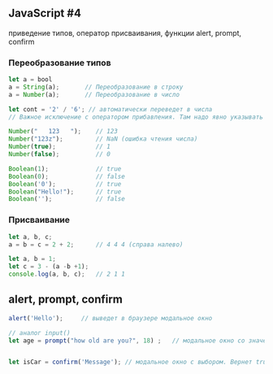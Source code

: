 ## JavaScript #4
приведение типов, оператор присваивания, функции alert, prompt, confirm

### Переобразование типов
```javascript
let a = bool
a = String(a);       // Переобразование в строку
a = Number(a);       // Переобразование в число

let cont = '2' / '6'; // автоматически переведет в числа
// Важное исключение с оператором прибавления. Там надо явно указывать иначе слепит строки в одну

Number("   123   ");    // 123
Number("123z");         // NaN (ошибка чтения числа)
Number(true);           // 1
Number(false);          // 0

Boolean(1);             // true
Boolean(0);             // false
Boolean('0');           // true
Boolean("Hello!");      // true
Boolean('');            // false
```

### Присваивание
```javascript
let a, b, c;
a = b = c = 2 + 2;      // 4 4 4 (справа налево)

let a, b = 1;
let c = 3 - (a -b +1); 
console.log(a, b, c);   // 2 1 1
```

## alert, prompt, confirm

```javascript
alert('Hello');     // выведет в браузере модальное окно

// аналог input()
let age = prompt("how old are you?", 18) ;   // модальное окно со значением по умолчанию


let isCar = confirm('Message'); // модальное окно с выбором. Вернет true или false от выбора
```
